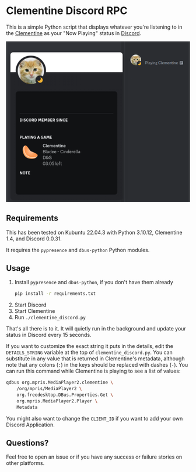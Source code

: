 Clementine Discord RPC
================================

This is a simple Python script that displays whatever you're listening to in the
[Clementine](https://www.clementine-player.org/) as your "Now Playing" status in 
[Discord](https://discordapp.com/). 

![example](discord-screenshot.png)

Requirements
------------

This has been tested on Kubuntu 22.04.3 with Python 3.10.12, Clementine 1.4, and Discord 0.0.31.

It requires the `pypresence` and `dbus-python` Python modules.

Usage
-----

1. Install `pypresence` and `dbus-python`, if you don't have them already
    ```bash
    pip install -r requirements.txt   
    ```
2. Start Discord
3. Start Clementine
4. Run `./clementine_discord.py`

That's all there is to it.  It will quietly run in the background and update your status in Discord every 15 seconds.

If you want to customize the exact string it puts in the details, edit the `DETAILS_STRING` variable at the top of
`clementine_discord.py`.  You can substitute in any value that is returned in Clementine's metadata, although note that
any colons (`:`) in the keys should be replaced with dashes (`-`).  You can run this command while Clementine is playing
to see a list of values:
```bash
qdbus org.mpris.MediaPlayer2.clementine \
    /org/mpris/MediaPlayer2 \
    org.freedesktop.DBus.Properties.Get \
    org.mpris.MediaPlayer2.Player \
    Metadata
```
You might also want to change the `CLIENT_ID` if you want to add your own Discord Application. 

Questions?
----------

Feel free to open an issue or if you have any success or failure stories on other platforms.

